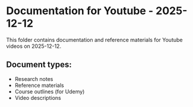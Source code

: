 # Documentation for Youtube - 2025-12-12

This folder contains documentation and reference materials for Youtube videos on 2025-12-12.

## Document types:
- Research notes
- Reference materials
- Course outlines (for Udemy)
- Video descriptions
